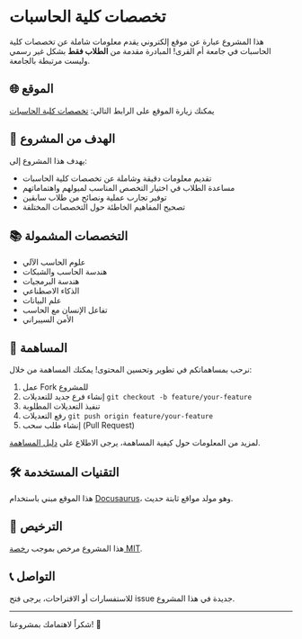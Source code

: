 # تخصصات كلية الحاسبات

هذا المشروع عبارة عن موقع إلكتروني يقدم معلومات شاملة عن تخصصات كلية الحاسبات في جامعة أم القرى! المبادرة مقدمة من **الطلاب فقط** بشكل غير رسمي وليست مرتبطة بالجامعة.

## 🌐 الموقع

يمكنك زيارة الموقع على الرابط التالي: [تخصصات كلية الحاسبات](https://uqucc-majors.sb.sa/)

## 🎯 الهدف من المشروع

يهدف هذا المشروع إلى:
- تقديم معلومات دقيقة وشاملة عن تخصصات كلية الحاسبات
- مساعدة الطلاب في اختيار التخصص المناسب لميولهم واهتماماتهم
- توفير تجارب عملية ونصائح من طلاب سابقين
- تصحيح المفاهيم الخاطئة حول التخصصات المختلفة

## 📚 التخصصات المشمولة

- علوم الحاسب الآلي
- هندسة الحاسب والشبكات
- هندسة البرمجيات
- الذكاء الاصطناعي
- علم البيانات
- تفاعل الإنسان مع الحاسب
- الأمن السيبراني

## 👥 المساهمة

نرحب بمساهماتكم في تطوير وتحسين المحتوى! يمكنك المساهمة من خلال:

1. عمل Fork للمشروع
2. إنشاء فرع جديد للتعديلات `git checkout -b feature/your-feature`
3. تنفيذ التعديلات المطلوبة
4. رفع التعديلات `git push origin feature/your-feature`
5. إنشاء طلب سحب (Pull Request)

لمزيد من المعلومات حول كيفية المساهمة، يرجى الاطلاع على [دليل المساهمة](CONTRIBUTING.md).

## 🛠️ التقنيات المستخدمة

هذا الموقع مبني باستخدام [Docusaurus](https://docusaurus.io/)، وهو مولد مواقع ثابتة حديث.

## 📄 الترخيص

هذا المشروع مرخص بموجب [رخصة MIT](LICENSE).

## 📞 التواصل

للاستفسارات أو الاقتراحات، يرجى فتح issue جديدة في هذا المشروع.

---

شكراً لاهتمامك بمشروعنا! 🌟
